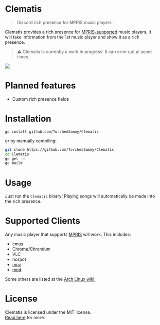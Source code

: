 # Clematis
> Discord rich presence for MPRIS music players.

Clematis provides a rich presence for [MPRIS-supported](#supported-clients) music
players. It will take information from the 1st music player and show it as a rich
presence.

> ⚠️ Clematis is currently a work in progress! It can error out at some times.

![](https://safe.kashima.moe/fgt0us64yvqu.png)

# Planned features
- Custom rich presence fields

# Installation
```
go install github.com/TorchedSammy/Clematis
```

or by manually compiling:  
```sh
git clone https://github.com/TorchedSammy/Clematis
cd Clematis
go get -d
go build
```

# Usage
Just run the `Clematis` binary! Playing songs will automatically be made into the rich
presence.

# Supported Clients
Any music player that supports [MPRIS](https://specifications.freedesktop.org/mpris-spec/)
will work. This includes:
- cmus
- Chrome/Chromium
- VLC
- ncspot
- [mpv](https://github.com/hoyon/mpv-mpris)
- [mpd](https://wiki.archlinux.org/title/Music_Player_Daemon/Tips_and_tricks#MPRIS_support)

Some others are listed at the [Arch Linux wiki.](https://wiki.archlinux.org/title/MPRIS#Supported_clients)

# License
Clematis is licensed under the MIT license.  
[Read here](LICENSE) for more.

